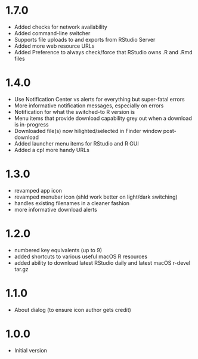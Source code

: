 # 1.7.0

- Added checks for network availability 
- Added command-line switcher
- Supports file uploads to and exports from RStudio Server
- Added more web resource URLs
- Added Preference to always check/force that RStudio owns .R and .Rmd files

# 1.4.0

- Use Notification Center vs alerts for everything but super-fatal errors
- More informative notification messages, especially on errors
- Notification for what the switched-to R version is
- Menu items that provide download capability grey out when a download is in-progress
- Downloaded file(s) now hilighted/selected in Finder window post-download
- Added launcher menu items for RStudio and R GUI
- Added a cpl more handy URLs

# 1.3.0

- revamped app icon
- revamped menubar icon (shld work better on light/dark switching)
- handles existing filenames in a cleaner fashion
- more informative download alerts

# 1.2.0

- numbered key equivalents (up to 9)
- added shortcuts to various useful macOS R resources
- added ability to download latest RStudio daily and latest macOS r-devel tar.gz

# 1.1.0

- About dialog (to ensure icon author gets credit)

# 1.0.0

- Initial version
